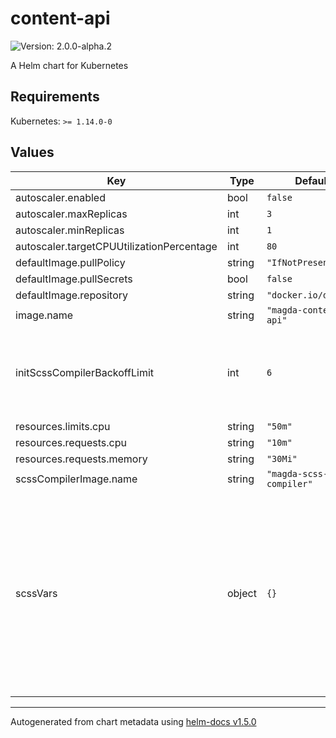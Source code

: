 # content-api

![Version: 2.0.0-alpha.2](https://img.shields.io/badge/Version-2.0.0--alpha.2-informational?style=flat-square)

A Helm chart for Kubernetes

## Requirements

Kubernetes: `>= 1.14.0-0`

## Values

| Key | Type | Default | Description |
|-----|------|---------|-------------|
| autoscaler.enabled | bool | `false` |  |
| autoscaler.maxReplicas | int | `3` |  |
| autoscaler.minReplicas | int | `1` |  |
| autoscaler.targetCPUUtilizationPercentage | int | `80` |  |
| defaultImage.pullPolicy | string | `"IfNotPresent"` |  |
| defaultImage.pullSecrets | bool | `false` |  |
| defaultImage.repository | string | `"docker.io/data61"` |  |
| image.name | string | `"magda-content-api"` |  |
| initScssCompilerBackoffLimit | int | `6` | No. of retries before the job is considered as failed. Failed Pods associated with the Job are recreated by the Job controller with an exponential back-off delay (10s, 20s, 40s ...) capped at six minutes. |
| resources.limits.cpu | string | `"50m"` |  |
| resources.requests.cpu | string | `"10m"` |  |
| resources.requests.memory | string | `"30Mi"` |  |
| scssCompilerImage.name | string | `"magda-scss-compiler"` |  |
| scssVars | object | `{}` | a list scssVars values that overrides the default UI scss values. <br/> All possible variables are defined in file: https://github.com/magda-io/magda/blob/master/magda-web-client/src/_variables.scss <br/> You can use this option to customise UI e.g. color. <br/> Example: <br/> <div style="border:1px solid #e7e7e7; padding-left: 5px;"> scssVars:<br/> &nbsp;&nbsp;&nbsp;&nbsp;"magda-color-primary": "#395063"<br/> &nbsp;&nbsp;&nbsp;&nbsp;"magda-color-secondary": "#30384d"<br/> </div> |

----------------------------------------------
Autogenerated from chart metadata using [helm-docs v1.5.0](https://github.com/norwoodj/helm-docs/releases/v1.5.0)
